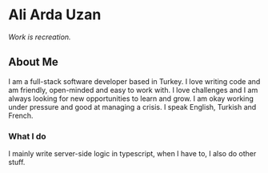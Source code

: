 # Ali Arda Uzan

*Work is recreation.*

## About Me

I am a full-stack software developer based in Turkey. I love writing code and am friendly, open-minded and easy to work with. I love challenges and I am always looking for new opportunities to learn and grow. I am okay working under pressure and good at managing a crisis. I speak English, Turkish and French.

### What I do

I mainly write server-side logic in typescript, when I have to, I also do other stuff.
